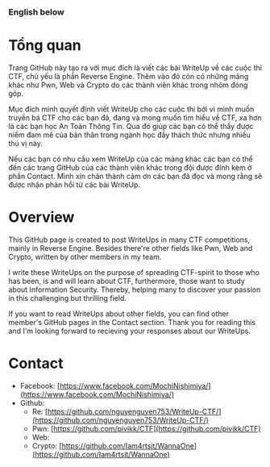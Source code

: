 ### English below

# Tổng quan
Trang GitHub này tạo ra với mục đích là viết các bài WriteUp về các cuộc thi CTF, chủ yếu là phần Reverse Engine. Thêm vào đó còn có những mảng khác như Pwn, Web và Crypto do các thành viên khác trong nhóm đóng góp.  

Mục đích mình quyết định viết WriteUp cho các cuộc thi bởi vì mình muốn truyền bá CTF cho các bạn đã, đang và mong muốn tìm hiểu về CTF, xa hơn là các bạn học An Toàn Thông Tin. Qua đó giúp các bạn có thể thấy được niềm đam mê của bản thân trong ngành học đầy thách thức nhưng nhiều thú vị này.

Nếu các bạn có nhu cầu xem WriteUp của các mảng khác các bạn có thể đến các trang GitHub của các thành viên khác trong đội được đính kèm ở phần Contact. Mình xin chân thành cảm ơn các bạn đã đọc và mong rằng sẽ được nhận phản hồi từ các bài WriteUp.

# Overview
This GitHub page is created to post WriteUps in many CTF competitions, mainly in Reverse Engine. Besides there're other fields like Pwn, Web and Crypto, written by other members in my team.

I write these WriteUps on the purpose of spreading CTF-spirit to those who has been, is and will learn about CTF, furthermore, those want to study about Information Security. Thereby, helping many to discover your passion in this challenging but thrilling field.

If you want to read WriteUps about other fields, you can find other member's GitHub pages in the Contact section. Thank you for reading this and I'm looking forward to recieving your responses about our WriteUps.

# Contact
- Facebook: [https://www.facebook.com/MochiNishimiya/](https://www.facebook.com/MochiNishimiya/)
- Github:
  - Re: [https://github.com/nguyenguyen753/WriteUp-CTF/](https://github.com/nguyenguyen753/WriteUp-CTF/)
  - Pwn: [https://github.com/pivikk/CTF](https://github.com/pivikk/CTF)
  - Web: 
  - Crypto: [https://github.com/Iam4rtsit/WannaOne](https://github.com/Iam4rtsit/WannaOne)
